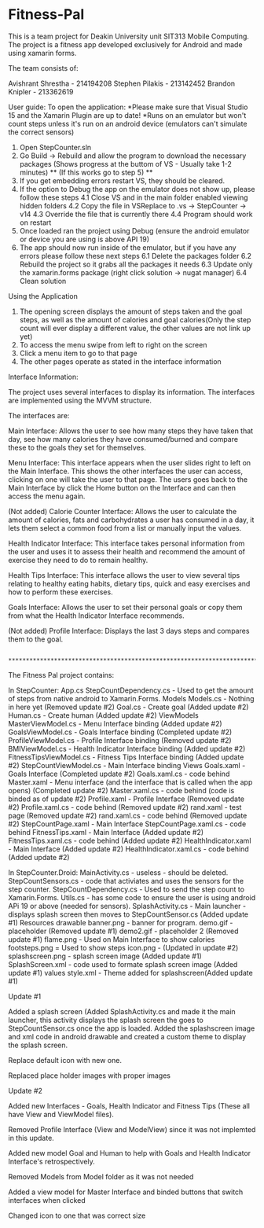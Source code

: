 # Fitness-Pal
This is a team project for Deakin University unit SIT313 Mobile Computing. The project is a fitness app developed exclusively for Android and made using xamarin forms.

The team consists of:

Avishrant Shrestha - 214194208
Stephen Pilakis - 213142452
Brandon Knipler - 213362619

User guide:
To open the application:
*Please make sure that Visual Studio 15 and the Xamarin Plugin are up to date!
*Runs on an emulator but won't count steps unless it's run on an android device (emulators can't simulate the correct sensors)
1. Open StepCounter.sln
2. Go Build -> Rebuild and allow the program to download the necessary packages (Shows progress at the buttom of VS - Usually take 1-2 minutes) ** (If this works go to step 5) **
3. If you get embedding errors restart VS, they should be cleared.
4. If the option to Debug the app on the emulator does not show up, please follow these steps
    4.1 Close VS and in the main folder enabled viewing hidden folders
    4.2 Copy the file in VSReplace to .vs -> StepCounter -> v14
    4.3 Override the file that is currently there
    4.4 Program should work on restart
5. Once loaded ran the project using Debug (ensure the android emulator or device you are using is above API 19)
6. The app should now run inside of the emulator, but if you have any errors please follow these next steps
    6.1 Delete the packages folder 
    6.2 Rebuild the project so it grabs all the packages it needs 
    6.3 Update only the xamarin.forms package (right click solution -> nugat manager) 
    6.4 Clean solution

Using the Application
1. The opening screen displays the amount of steps taken and the goal steps, as well as the amount of calories and goal calories(Only the step count will ever display a different value, the other values are not link up yet)
2. To access the menu swipe from left to right on the screen
3. Click a menu item to go to that page
4. The other pages operate as stated in the interface information

Interface Information:

The project uses several interfaces to display its information. The interfaces are implemented using the MVVM structure.

The interfaces are:

Main Interface: Allows the user to see how many steps they have taken that day, see how many calories they have consumed/burned and compare these to the goals they set for themselves.

Menu Interface: This interface appears when the user slides right to left on the Main Interface. This shows the other interfaces the user can access, clicking on one will take the user to that page. The users goes back to the Main Interface by click the Home button on the Interface and can then access the menu again.

(Not added) Calorie Counter Interface: Allows the user to calculate the amount of calories, fats and carbohydrates a user has consumed in a day, it lets them select a common food from a list or manually input the values.

Health Indicator Interface: This interface takes personal information from the user and uses it to assess their health and recommend the amount of exercise they need to do to remain healthy.

Health Tips Interface: This interface allows the user to view several tips relating to healthy eating habits, dietary tips, quick and easy exercises and how to perform these exercises.

Goals Interface: Allows the user to set their personal goals or copy them from what the Health Indicator Interface recommends.

(Not added) Profile Interface: Displays the last 3 days steps and compares them to the goal.

                    ******************************************************************************
                    
The Fitness Pal project contains:

In StepCounter:
App.cs
StepCountDependency.cs - Used to get the amount of steps from native android to Xamarin.Forms.
Models
  Models.cs - Nothing in here yet (Removed update #2)
  Goal.cs - Create goal (Added update #2)
  Human.cs - Create human (Added update #2)
ViewModels
  MasterViewModel.cs - Menu Interface binding (Added update #2)
  GoalsViewModel.cs - Goals Interface binding (Completed update #2)
  ProfileViewModel.cs - Profile Interface binding (Removed update #2)
  BMIViewModel.cs - Health Indicator Interface binding (Added update #2)
  FitnessTipsViewModel.cs - Fitness Tips Interface binding (Added update #2)
  StepCountViewModel.cs - Main Interface binding
Views
  Goals.xaml - Goals Interface (Completed update #2)
  Goals.xaml.cs - code behind
  Master.xaml - Menu interface (and the interface that is called when the app opens) (Completed update #2)
  Master.xaml.cs - code behind (code is binded as of update #2)
  Profile.xaml - Profile Interface (Removed update #2)
  Profile.xaml.cs - code behind (Removed update #2)
  rand.xaml - test page (Removed update #2)
  rand.xaml.cs - code behind (Removed update #2)
  StepCountPage.xaml - Main Interface
  StepCountPage.xaml.cs - code behind
  FitnessTips.xaml - Main Interface (Added update #2)
  FitnessTips.xaml.cs - code behind (Added update #2)
  HealthIndicator.xaml - Main Interface (Added update #2)
  HealthIndicator.xaml.cs - code behind (Added update #2)
  
In StepCounter.Droid:
MainActivity.cs - useless - should be deleted.
StepCountSensors.cs - code that activiates and uses the sensors for the step counter.
StepCountDependency.cs - Used to send the step count to Xamarin.Forms.
Utils.cs - has some code to ensure the user is using android APi 19 or above (needed for sensors).
SplashActivity.cs - Main launcher - displays splash screen then moves to StepCountSensor.cs (Added update #1)
Resources
  drawable
  banner.png - banner for program.
  demo.gif - placeholder (Removed update #1)
  demo2.gif - placeholder 2 (Removed update #1)
  flame.png - Used on Main Interface to show calories
  footsteps.png = Used to show steps
  icon.png - (Updated in update #2)
  splashscreen.png - splash screen image (Added update #1)
  SplashScreen.xml - code used to formate splash screen image  (Added update #1)
  values
    style.xml - Theme added for splashscreen(Added update #1)
  
Update #1

Added a splash screen (Added SplashActivity.cs and made it the main launcher, this activity displays the splash screen the goes to StepCountSensor.cs once the app is loaded. Added the splashscreen image and xml code in android drawable and created a custom theme to display the splash screen.

Replace default icon with new one.

Replaced place holder images with proper images

Update #2

Added new Interfaces - Goals, Health Indicator and Fitness Tips (These all have View and ViewModel files).

Removed Profile Interface (View and ModelView) since it was not implemted in this update.

Added new model Goal and Human to help with Goals and Health Indicator Interface's retrospectively.

Removed Models from Model folder as it was not needed

Added a view model for Master Interface and binded buttons that switch interfaces when clicked

Changed icon to one that was correct size

